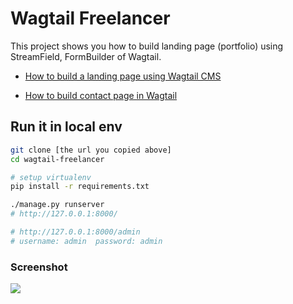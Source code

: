 # Wagtail Freelancer

This project shows you how to build landing page (portfolio) using StreamField, FormBuilder of Wagtail.

* [How to build a landing page using Wagtail CMS](https://www.accordbox.com/blog/how-build-landing-page-using-wagtail-cms/)

* [How to build contact page in Wagtail](https://www.accordbox.com/blog/how-build-form-page-wagtail/)

## Run it in local env

```bash
git clone [the url you copied above]
cd wagtail-freelancer

# setup virtualenv
pip install -r requirements.txt

./manage.py runserver
# http://127.0.0.1:8000/

# http://127.0.0.1:8000/admin
# username: admin  password: admin
```

### Screenshot

![](https://blog.michaelyin.info/upload/images/wagtail_freelancer_page_screenshot.original.png)

